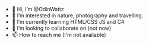- 👋 Hi, I’m @OdinWattz
- 👀 I’m interested in nature, photography and travelling.
- 🌱 I’m currently learning HTML/CSS JS and C#
- 💞️ I’m looking to collaborate on (not now)
- 📫 How to reach me (I'm not available)

<!---
OdinWattz/OdinWattz is a ✨ special ✨ repository because its `README.md` (this file) appears on your GitHub profile.
You can click the Preview link to take a look at your changes.
--->
